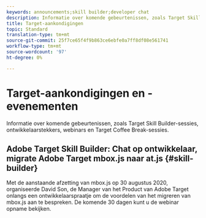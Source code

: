 ```yaml
---
keywords: announcements;skill builder;developer chat
description: Informatie over komende gebeurtenissen, zoals Target Skill Builder-sessies, ontwikkelaarstekkers, webinars en Target Coffee Break-sessies.
title: Target-aankondigingen
topic: Standard
translation-type: tm+mt
source-git-commit: 25f7ce65f4f9b863ce6ebfe0a7ff8df08e561741
workflow-type: tm+mt
source-wordcount: '97'
ht-degree: 0%

---
```



# Target-aankondigingen en -evenementen

Informatie over komende gebeurtenissen, zoals Target Skill Builder-sessies, ontwikkelaarstekkers, webinars en Target Coffee Break-sessies.

## Adobe Target Skill Builder: Chat op ontwikkelaar, migrate Adobe Target mbox.js naar at.js {#skill-builder}

Met de aanstaande afzetting van mbox.js op 30 augustus 2020, organiseerde David Son, de Manager van het Product van Adobe Target onlangs een ontwikkelaarspraatje om de voordelen van het migreren van mbox.js aan te bespreken. De komende 30 dagen kunt u de webinar opname [](https://seminars.adobeconnect.com/ptdo6mfo6qn6/?proto=true)bekijken.
